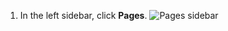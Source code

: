 1. In the left sidebar, click **Pages**.
   ![Pages sidebar](/assets/images/enterprise/management-console/sidebar-pages.png)
